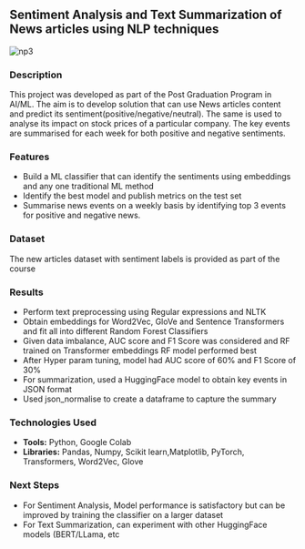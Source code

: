 ## Sentiment Analysis and Text Summarization of News articles using NLP techniques
![np3](https://github.com/user-attachments/assets/398b6296-8e9d-4de6-8758-65a6bd4fba94)



### Description
This project was developed as part of the Post Graduation Program in AI/ML.
The aim is to develop solution that can use News articles content and predict its sentiment(positive/negative/neutral).
The same is used to analyse its impact on stock prices of a particular company.
The key events are summarised for each week for both positive and negative sentiments.


### Features
 - Build a ML classifier that can identify the sentiments using embeddings and any one traditional ML method
 - Identify the best model and publish metrics on the test set
 - Summarise news events on a weekly basis by identifying top 3 events for positive and negative news.
 

### Dataset
The new articles dataset with sentiment labels is provided as part of the course



### Results

 - Perform text preprocessing using Regular expressions and NLTK
 - Obtain embeddings for Word2Vec, GloVe and Sentence Transformers and fit all into different Random Forest Classifiers
 - Given data imbalance, AUC score and F1 Score was considered and RF trained on Transformer embeddings RF model performed best
 - After Hyper param tuning, model had AUC score of 60% and F1 Score of 30% 
 - For summarization, used a HuggingFace model to obtain key events in JSON format
 - Used json_normalise to create a dataframe to capture the summary


### Technologies Used
- **Tools:** Python, Google Colab
- **Libraries:** Pandas, Numpy, Scikit learn,Matplotlib, PyTorch, Transformers, Word2Vec, Glove


### Next Steps

 - For Sentiment Analysis, Model performance is satisfactory but can be improved by training the classifier on a larger dataset
 - For Text Summarization, can experiment with other HuggingFace models (BERT/LLama, etc

